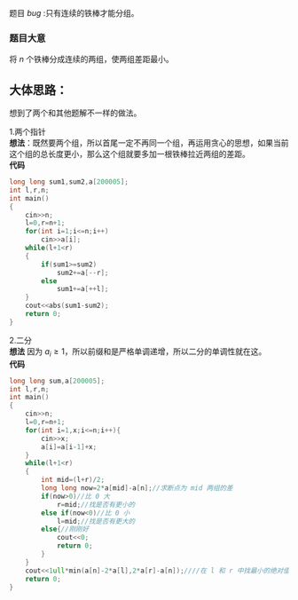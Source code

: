 题目 $bug$ :只有连续的铁棒才能分组。
### 题目大意
将 $n$ 个铁棒分成连续的两组，使两组差距最小。
## 大体思路：
想到了两个和其他题解不一样的做法。 

1.两个指针     
**想法**：既然要两个组，所以首尾一定不再同一个组，再运用贪心的思想，如果当前这个组的总长度更小，那么这个组就要多加一根铁棒拉近两组的差距。    
**代码**
```cpp
long long sum1,sum2,a[200005];
int l,r,n;
int main()
{
	cin>>n;
	l=0,r=n+1;
	for(int i=1;i<=n;i++)
		cin>>a[i];
	while(l+1<r)
	{
		if(sum1>=sum2)
			sum2+=a[--r];
		else
			sum1+=a[++l];
	}
	cout<<abs(sum1-sum2);
	return 0;
}

```

2.二分   
**想法** 因为 $a_i \geqslant 1$，所以前缀和是严格单调递增，所以二分的单调性就在这。    
**代码**
```cpp
long long sum,a[200005];
int l,r,n;
int main()
{
	cin>>n;
	l=0,r=n+1;
	for(int i=1,x;i<=n;i++){
		cin>>x;
		a[i]=a[i-1]+x;
	}
	while(l+1<r)
	{
		int mid=(l+r)/2;
		long long now=2*a[mid]-a[n];//求断点为 mid 两组的差
		if(now>0)//比 0 大
			r=mid;//找是否有更小的
		else if(now<0)//比 0 小
			l=mid;//找是否有更大的
		else{//刚刚好
			cout<<0;
			return 0; 
		}
	}
	cout<<1ull*min(a[n]-2*a[l],2*a[r]-a[n]);////在 l 和 r 中找最小的绝对值
	return 0;
}

```
